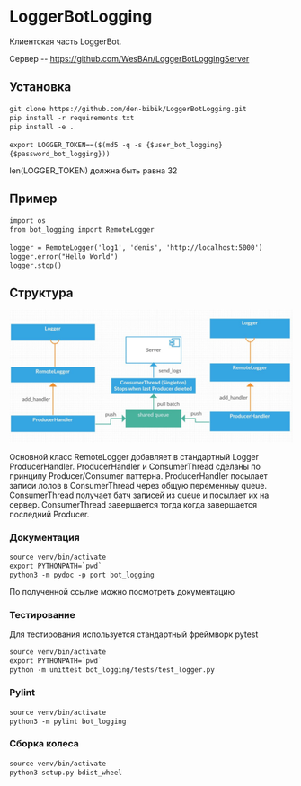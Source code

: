 LoggerBotLogging
============================

Клиентская часть LoggerBot.

Сервер  -- https://github.com/WesBAn/LoggerBotLoggingServer

Установка
------------
    git clone https://github.com/den-bibik/LoggerBotLogging.git
    pip install -r requirements.txt
    pip install -e .

    export LOGGER_TOKEN==($(md5 -q -s {$user_bot_logging}{$password_bot_logging}))
    

len(LOGGER_TOKEN) должна быть равна 32
 
Пример
------------

    import os
    from bot_logging import RemoteLogger
    
    logger = RemoteLogger('log1', 'denis', 'http://localhost:5000')
    logger.error("Hello World")
    logger.stop()

    
 Структура
 ------------
 ![structure image](static/structure.jpg)
 
 Основной класс RemoteLogger добавляет в стандартный Logger ProducerHandler. ProducerHandler и ConsumerThread сделаны по принципу Producer/Consumer паттерна. ProducerHandler посылает записи лолов в ConsumerThread через общую переменныу queue. ConsumerThread получает батч записей из queue и посылает их на сервер. ConsumerThread завершается тогда когда завершается последний Producer.
 
 ### Документация
```
source venv/bin/activate
export PYTHONPATH=`pwd`
python3 -m pydoc -p port bot_logging
```
По полученной ссылке можно посмотреть документацию

### Тестирование
Для тестирования используется стандартный фреймворк pytest
```
source venv/bin/activate
export PYTHONPATH=`pwd`
python -m unittest bot_logging/tests/test_logger.py 
```
### Pylint
```
source venv/bin/activate
python3 -m pylint bot_logging
```

### Сборка колеса
```
source venv/bin/activate
python3 setup.py bdist_wheel